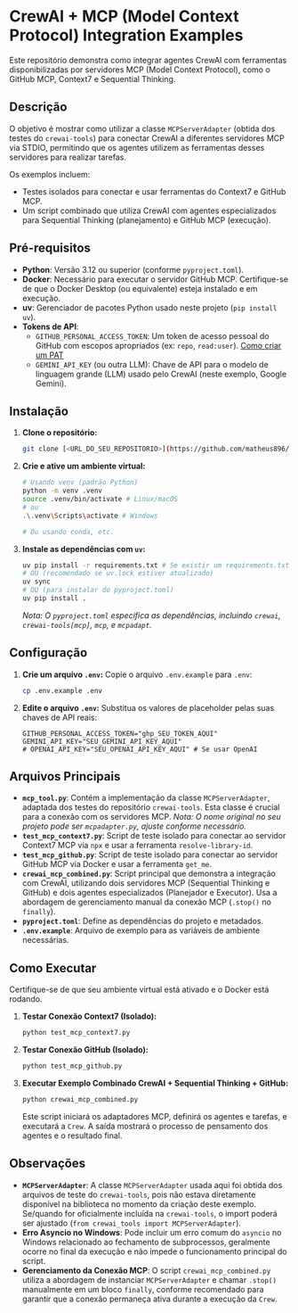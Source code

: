 # CrewAI + MCP (Model Context Protocol) Integration Examples

Este repositório demonstra como integrar agentes CrewAI com ferramentas disponibilizadas por servidores MCP (Model Context Protocol), como o GitHub MCP, Context7 e Sequential Thinking.

## Descrição

O objetivo é mostrar como utilizar a classe `MCPServerAdapter` (obtida dos testes do `crewai-tools`) para conectar CrewAI a diferentes servidores MCP via STDIO, permitindo que os agentes utilizem as ferramentas desses servidores para realizar tarefas.

Os exemplos incluem:
- Testes isolados para conectar e usar ferramentas do Context7 e GitHub MCP.
- Um script combinado que utiliza CrewAI com agentes especializados para Sequential Thinking (planejamento) e GitHub MCP (execução).

## Pré-requisitos

- **Python**: Versão 3.12 ou superior (conforme `pyproject.toml`).
- **Docker**: Necessário para executar o servidor GitHub MCP. Certifique-se de que o Docker Desktop (ou equivalente) esteja instalado e em execução.
- **uv**: Gerenciador de pacotes Python usado neste projeto (`pip install uv`).
- **Tokens de API**:
    - `GITHUB_PERSONAL_ACCESS_TOKEN`: Um token de acesso pessoal do GitHub com escopos apropriados (ex: `repo`, `read:user`). [Como criar um PAT](https://docs.github.com/en/authentication/keeping-your-account-and-data-secure/managing-your-personal-access-tokens)
    - `GEMINI_API_KEY` (ou outra LLM): Chave de API para o modelo de linguagem grande (LLM) usado pelo CrewAI (neste exemplo, Google Gemini).

## Instalação

1.  **Clone o repositório:**
    ```bash
    git clone [<URL_DO_SEU_REPOSITORIO>](https://github.com/matheus896/mcp-tool-crewai)
    ```

2.  **Crie e ative um ambiente virtual:**
    ```bash
    # Usando venv (padrão Python)
    python -m venv .venv
    source .venv/bin/activate # Linux/macOS
    # ou
    .\.venv\Scripts\activate # Windows

    # Ou usando conda, etc.
    ```

3.  **Instale as dependências com `uv`:**
    ```bash
    uv pip install -r requirements.txt # Se existir um requirements.txt gerado por uv
    # OU (recomendado se uv.lock estiver atualizado)
    uv sync
    # OU (para instalar do pyproject.toml)
    uv pip install .
    ```
    *Nota: O `pyproject.toml` especifica as dependências, incluindo `crewai`, `crewai-tools[mcp]`, `mcp`, e `mcpadapt`.*

## Configuração

1.  **Crie um arquivo `.env`:**
    Copie o arquivo `.env.example` para `.env`:
    ```bash
    cp .env.example .env
    ```

2.  **Edite o arquivo `.env`:**
    Substitua os valores de placeholder pelas suas chaves de API reais:
    ```
    GITHUB_PERSONAL_ACCESS_TOKEN="ghp_SEU_TOKEN_AQUI"
    GEMINI_API_KEY="SEU_GEMINI_API_KEY_AQUI"
    # OPENAI_API_KEY="SEU_OPENAI_API_KEY_AQUI" # Se usar OpenAI
    ```

## Arquivos Principais

-   **`mcp_tool.py`**: Contém a implementação da classe `MCPServerAdapter`, adaptada dos testes do repositório `crewai-tools`. Esta classe é crucial para a conexão com os servidores MCP. *Nota: O nome original no seu projeto pode ser `mcpadapter.py`, ajuste conforme necessário.*
-   **`test_mcp_context7.py`**: Script de teste isolado para conectar ao servidor Context7 MCP via `npx` e usar a ferramenta `resolve-library-id`.
-   **`test_mcp_github.py`**: Script de teste isolado para conectar ao servidor GitHub MCP via Docker e usar a ferramenta `get_me`.
-   **`crewai_mcp_combined.py`**: Script principal que demonstra a integração com CrewAI, utilizando dois servidores MCP (Sequential Thinking e GitHub) e dois agentes especializados (Planejador e Executor). Usa a abordagem de gerenciamento manual da conexão MCP (`.stop()` no `finally`).
-   **`pyproject.toml`**: Define as dependências do projeto e metadados.
-   **`.env.example`**: Arquivo de exemplo para as variáveis de ambiente necessárias.

## Como Executar

Certifique-se de que seu ambiente virtual está ativado e o Docker está rodando.

1.  **Testar Conexão Context7 (Isolado):**
    ```bash
    python test_mcp_context7.py
    ```

2.  **Testar Conexão GitHub (Isolado):**
    ```bash
    python test_mcp_github.py
    ```

3.  **Executar Exemplo Combinado CrewAI + Sequential Thinking + GitHub:**
    ```bash
    python crewai_mcp_combined.py
    ```
    Este script iniciará os adaptadores MCP, definirá os agentes e tarefas, e executará a `Crew`. A saída mostrará o processo de pensamento dos agentes e o resultado final.

## Observações

-   **`MCPServerAdapter`**: A classe `MCPServerAdapter` usada aqui foi obtida dos arquivos de teste do `crewai-tools`, pois não estava diretamente disponível na biblioteca no momento da criação deste exemplo. Se/quando for oficialmente incluída na `crewai-tools`, o import poderá ser ajustado (`from crewai_tools import MCPServerAdapter`).
-   **Erro Asyncio no Windows**: Pode incluir um erro comum do `asyncio` no Windows relacionado ao fechamento de subprocessos, geralmente ocorre no final da execução e não impede o funcionamento principal do script.
-   **Gerenciamento da Conexão MCP**: O script `crewai_mcp_combined.py` utiliza a abordagem de instanciar `MCPServerAdapter` e chamar `.stop()` manualmente em um bloco `finally`, conforme recomendado para garantir que a conexão permaneça ativa durante a execução da `Crew`.
